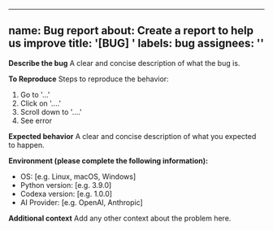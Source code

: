 ---
  name: Bug report
  about: Create a report to help us improve
  title: '[BUG] '
  labels: bug
  assignees: ''
  ---

  **Describe the bug**
  A clear and concise description of what the bug is.

  **To Reproduce**
  Steps to reproduce the behavior:
  1. Go to '...'
  2. Click on '....'
  3. Scroll down to '....'
  4. See error

  **Expected behavior**
  A clear and concise description of what you expected to happen.

  **Environment (please complete the following information):**
  - OS: [e.g. Linux, macOS, Windows]
  - Python version: [e.g. 3.9.0]
  - Codexa version: [e.g. 1.0.0]
  - AI Provider: [e.g. OpenAI, Anthropic]

  **Additional context**
  Add any other context about the problem here.
